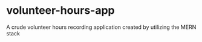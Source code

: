 # volunteer-hours-app
 
A crude volunteer hours recording application created by utilizing the MERN stack

